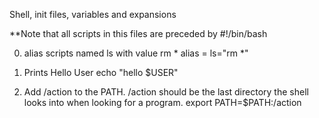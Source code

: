 Shell, init files, variables and expansions

**Note that all scripts in this files are preceded by   #!/bin/bash

0. alias scripts named ls with value rm *
   alias = ls="rm *"

1. Prints Hello User
echo "hello $USER"

2. Add /action to the PATH. /action should be the last directory the shell looks into when looking for a program.
 export PATH=$PATH:/action
